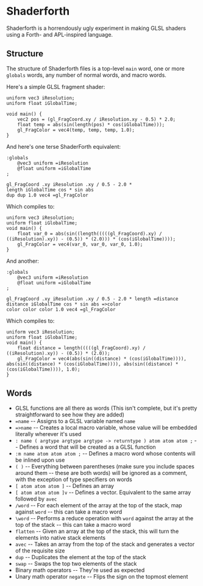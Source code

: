 Shaderforth
===========

Shaderforth is a horrendously ugly experiment in making GLSL shaders using a Forth- and APL-inspired language.

Structure
---------

The structure of Shaderforth files is a top-level `main` word, one or more `globals` words, any number of normal words, and macro words.

Here's a simple GLSL fragment shader:

	uniform vec3 iResolution;
	uniform float iGlobalTime;

	void main() {
		vec2 pos = (gl_FragCoord.xy / iResolution.xy - 0.5) * 2.0;
		float temp = abs(sin(length(pos) * cos(iGlobalTime)));
		gl_FragColor = vec4(temp, temp, temp, 1.0);
	}

And here's one terse ShaderForth equivalent:

	:globals
		@vec3 uniform =iResolution
		@float uniform =iGlobalTime
	;

	gl_FragCoord .xy iResolution .xy / 0.5 - 2.0 *
	length iGlobalTime cos * sin abs
	dup dup 1.0 vec4 =gl_FragColor

Which compiles to:

	uniform vec3 iResolution;
	uniform float iGlobalTime;
	void main() {
		float var_0 = abs(sin((length(((((gl_FragCoord).xy) / ((iResolution).xy)) - (0.5)) * (2.0))) * (cos(iGlobalTime))));
		gl_FragColor = vec4(var_0, var_0, var_0, 1.0);
	}

And another:

	:globals
		@vec3 uniform =iResolution
		@float uniform =iGlobalTime
	;

	gl_FragCoord .xy iResolution .xy / 0.5 - 2.0 * length =distance
	distance iGlobalTime cos * sin abs =>color
	color color color 1.0 vec4 =gl_FragColor

Which compiles to:

	uniform vec3 iResolution;
	uniform float iGlobalTime;
	void main() {
		float distance = length(((((gl_FragCoord).xy) / ((iResolution).xy)) - (0.5)) * (2.0));
		gl_FragColor = vec4(abs(sin((distance) * (cos(iGlobalTime)))), abs(sin((distance) * (cos(iGlobalTime)))), abs(sin((distance) * (cos(iGlobalTime)))), 1.0);
	}

Words
--------

- GLSL functions are all there as words (This isn't complete, but it's pretty straightforward to see how they are added)
- `=name` -- Assigns to a GLSL variable named `name`
- `=>name` -- Creates a local macro variable, whose value will be embedded literally wherever it's used
- `: name ( argtype argtype argtype -> returntype ) atom atom atom ;` -- Defines a word that will be created as a GLSL function
- `:m name atom atom atom ;` -- Defines a macro word whose contents will be inlined upon use
- `( )` -- Everything between parentheses (make sure you include spaces around them -- these are both words) will be ignored as a comment, with the exception of type specifiers on words
- `[ atom atom atom ]` -- Defines an array
- `[ atom atom atom ]v` -- Defines a vector.  Equivalent to the same array followed by `avec`
- `/word` -- For each element of the array at the top of the stack, map against `word` -- this can take a macro word
- `\word` -- Performs a reduce operation with `word` against the array at the top of the stack -- this can take a macro word
- `flatten` -- Given an array at the top of the stack, this will turn the elements into native stack elements
- `avec` -- Takes an array from the top of the stack and generates a vector of the requisite size
- `dup` -- Duplicates the element at the top of the stack
- `swap` -- Swaps the top two elements of the stack
- Binary math operators -- They're used as expected
- Unary math operator `negate` -- Flips the sign on the topmost element
